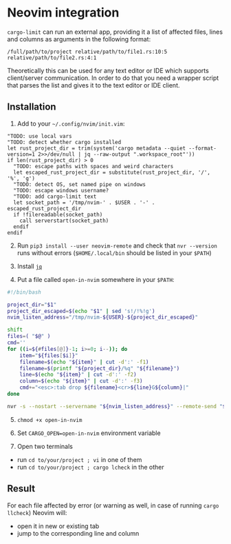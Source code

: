 # Neovim integration
`cargo-limit` can run an external app, providing it a list of affected files, lines and columns as arguments in the following format:

```
/full/path/to/project relative/path/to/file1.rs:10:5 relative/path/to/file2.rs:4:1
```

Theoretically this can be used for any text editor or IDE which supports client/server communication. In order to do that you need a wrapper script that parses the list and gives it to the text editor or IDE client.

## Installation
1. Add to your `~/.config/nvim/init.vim`:
```viml
"TODO: use local vars
"TODO: detect whether cargo installed
let rust_project_dir = trim(system('cargo metadata --quiet --format-version=1 2>>/dev/null | jq --raw-output ".workspace_root"'))
if len(rust_project_dir) > 0
  "TODO: escape paths with spaces and weird characters
  let escaped_rust_project_dir = substitute(rust_project_dir, '/', '%', 'g')
  "TODO: detect OS, set named pipe on windows
  "TODO: escape windows username?
  "TODO: add cargo-limit text
  let socket_path = '/tmp/nvim-' . $USER . '-' . escaped_rust_project_dir
  if !filereadable(socket_path)
    call serverstart(socket_path)
  endif
endif
```

2. Run `pip3 install --user neovim-remote` and check that `nvr --version` runs without errors (`$HOME/.local/bin` should be listed in your `$PATH`)

3. Install [`jq`](https://stedolan.github.io/jq/download/)

4. Put a file called `open-in-nvim` somewhere in your `$PATH`:
```bash
#!/bin/bash

project_dir="$1"
project_dir_escaped=$(echo "$1" | sed 's!/!%!g')
nvim_listen_address="/tmp/nvim-${USER}-${project_dir_escaped}"

shift
files=( "$@" )
cmd=''
for ((i=${#files[@]}-1; i>=0; i--)); do
    item="${files[$i]}"
    filename=$(echo "${item}" | cut -d':' -f1)
    filename=$(printf "${project_dir}/%q" "${filename}")
    line=$(echo "${item}" | cut -d':' -f2)
    column=$(echo "${item}" | cut -d':' -f3)
    cmd+="<esc>:tab drop ${filename}<cr>${line}G${column}|"
done

nvr -s --nostart --servername "${nvim_listen_address}" --remote-send "${cmd}"
```

5. `chmod +x open-in-nvim`

6. Set `CARGO_OPEN=open-in-nvim` environment variable

7. Open two terminals
- run `cd to/your/project ; vi` in one of them
- run `cd to/your/project ; cargo lcheck` in the other

## Result
For each file affected by error (or warning as well, in case of running `cargo llcheck`) Neovim will:
- open it in new or existing tab
- jump to the corresponding line and column
